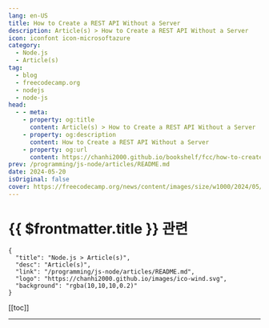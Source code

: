 ```yaml
---
lang: en-US
title: How to Create a REST API Without a Server
description: Article(s) > How to Create a REST API Without a Server
icon: iconfont icon-microsoftazure
category: 
  - Node.js
  - Article(s)
tag: 
  - blog
  - freecodecamp.org
  - nodejs
  - node-js
head:
  - - meta:
    - property: og:title
      content: Article(s) > How to Create a REST API Without a Server
    - property: og:description
      content: How to Create a REST API Without a Server
    - property: og:url
      content: https://chanhi2000.github.io/bookshelf/fcc/how-to-create-a-rest-api-without-a-server.html
prev: /programming/js-node/articles/README.md
date: 2024-05-20
isOriginal: false
cover: https://freecodecamp.org/news/content/images/size/w1000/2024/05/cover-4.png
---
```


# {{ $frontmatter.title }} 관련

```component VPCard
{
  "title": "Node.js > Article(s)",
  "desc": "Article(s)",
  "link": "/programming/js-node/articles/README.md",
  "logo": "https://chanhi2000.github.io/images/ico-wind.svg",
  "background": "rgba(10,10,10,0.2)"
}
```

[[toc]]

---

<SiteInfo
  name="How to Create a REST API Without a Server"
  desc="If you're a Front-End developer and want to showcase your skills, it may be a problem if you use GitHub pages or Netlify to show your apps.  Instead, you can create a REST API directly in the browser without the need of any server. With this, you can showcase..."
  url="https://freecodecamp.org/news/how-to-create-a-rest-api-without-a-server/"
  logo="https://cdn.freecodecamp.org/universal/favicons/favicon.ico"
  preview="https://freecodecamp.org/news/content/images/size/w1000/2024/05/cover-4.png"/>

<!-- TODO: 작성 -->


